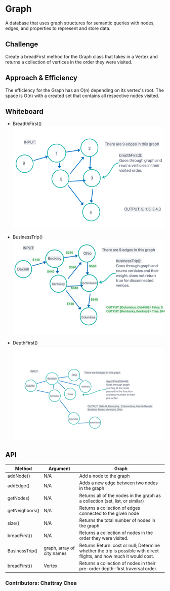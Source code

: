 # Graph

A database that uses graph structures for semantic queries with nodes, edges, and properties to represent and store data.

## Challenge
Create a breadFirst method for the Graph class that takes in a Vertex and returns a collection of vertices in the order they were visited.

## Approach & Efficiency

The efficiency for the Graph has an O(n) depending on its vertex's root. The space is O(n) with a created set that contains all respective nodes visited. 

## Whiteboard 

- BreadthFirst()
![BreadthFirstGraphUML](./assets/BreadthFirstGraph.png)

- BusinessTrip()
![BusinessTripUML](./assets/BUSINESSTRIP-UML.png)

- DepthFirst()
![DEPTHFIRST-UML](./assets/DEPTHFIRST-UML.png)

## API

| Method    | Argument | Graph                                                                                                 |
|-----------|----------|--------------------------------------------------------------------------------------------------------------|
| addNode()  | N/A      | Add a node to the graph                                                           |
| addEdge()   | N/A      | Adds a new edge between two nodes in the graph                                                                 |
| getNodes) | N/A      | Returns all of the nodes in the graph as a collection (set, list, or similar) |
| getNeighbors() | N/A  | Returns a collection of edges connected to the given node|
| size() | N/A | Returns the total number of nodes in the graph |
| breadFirst() | N/A | Returns a collection of nodes in the order they were visited. |
| BusinessTrip() | graph, array of city names | Returns Return: cost or null; Determine whether the trip is possible with direct flights, and how much it would cost. |
| breadFirst() | Vertex | Returns a collection of nodes in their pre-order depth-first traversal order. |



### Contributors:  Chattray Chea
